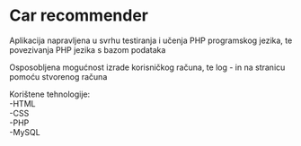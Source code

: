 # Car recommender
Aplikacija napravljena u svrhu testiranja i učenja PHP programskog jezika, te povezivanja PHP jezika s bazom podataka

Osposobljena mogućnost izrade korisničkog računa, te log - in na stranicu pomoću stvorenog računa

Korištene tehnologije: </br>
  -HTML </br>
  -CSS </br>
  -PHP </br>
  -MySQL </br>
